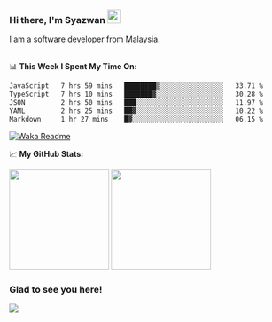 ### Hi there, I'm Syazwan <img src="https://media.giphy.com/media/hvRJCLFzcasrR4ia7z/giphy.gif" width="25px">
I am a software developer from Malaysia.
<br/><br/>

📊 **This Week I Spent My Time On:**
<!--START_SECTION:waka-->

```txt
JavaScript   7 hrs 59 mins   ████████▒░░░░░░░░░░░░░░░░   33.71 %
TypeScript   7 hrs 10 mins   ███████▓░░░░░░░░░░░░░░░░░   30.28 %
JSON         2 hrs 50 mins   ███░░░░░░░░░░░░░░░░░░░░░░   11.97 %
YAML         2 hrs 25 mins   ██▓░░░░░░░░░░░░░░░░░░░░░░   10.22 %
Markdown     1 hr 27 mins    █▓░░░░░░░░░░░░░░░░░░░░░░░   06.15 %
```

<!--END_SECTION:waka-->
[![Waka Readme](https://github.com/syazwanz/syazwanz/actions/workflows/wakatime.yml/badge.svg)](https://github.com/syazwanz/syazwanz/actions/workflows/wakatime.yml)

📈 **My GitHub Stats:**

<p>
  <img height="180em" src="https://github-readme-stats.vercel.app/api?username=syazwanz&show_icons=true&hide_border=false&&count_private=true&include_all_commits=true" />
  <img height="180em" src="https://github-readme-stats.vercel.app/api/top-langs/?username=syazwanz&exclude_repo=KNN-Image-Classification&show_icons=true&hide_border=false&layout=compact&langs_count=8"/>
</p>

### Glad to see you here!
![](https://visitor-badge.glitch.me/badge?page_id=syazwanz.syazwanz)
